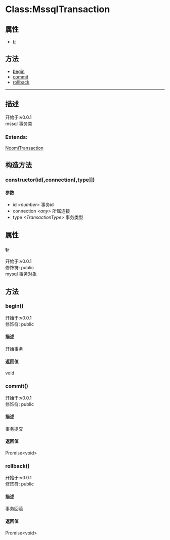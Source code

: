 # Class:MssqlTransaction
## 属性
+ [tr](#PROP_tr)
  
## 方法
+ [begin](#METHOD_begin)
+ [commit](#METHOD_commit)
+ [rollback](#METHOD_rollback)
  
---
## 描述
<font class="since">开始于:v0.0.1</font>  
mssql 事务类  
### Extends:
<font class='datatype'>[NoomiTransaction](/webroute/api/NoomiTransaction)</font>  
## 构造方法
### <a id="METHOD_constructor">constructor(id[,connection[,type]])</a>
#### 参数
+ id *&lt;<font class='datatype'>number</font>&gt;*            事务id
+ connection *&lt;<font class='datatype'>any</font>&gt;*    所属连接
+ type *&lt;<font class='datatype'>TransactionType</font>&gt;*          事务类型
  
## 属性
### <a id="PROP_tr">tr</a>
<font class="since">开始于:v0.0.1</font>  
修饰符: <font class="modifier">public</font>  
mysql 事务对象  
## 方法
### <a id="METHOD_begin">begin()</a>
<font class="since">开始于:v0.0.1</font>  
修饰符: <font class="modifier">public</font>  
#### 描述
开始事务  
#### 返回值
void  
### <a id="METHOD_commit">commit()</a>
<font class="since">开始于:v0.0.1</font>  
修饰符: <font class="modifier">public</font>  
#### 描述
事务提交  
#### 返回值
<font class='datatype'>Promise&lt;void&gt;</font>  
### <a id="METHOD_rollback">rollback()</a>
<font class="since">开始于:v0.0.1</font>  
修饰符: <font class="modifier">public</font>  
#### 描述
事务回滚  
#### 返回值
<font class='datatype'>Promise&lt;void&gt;</font>  
